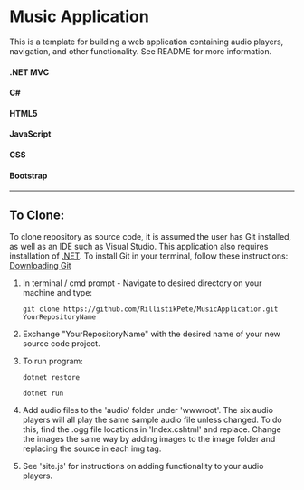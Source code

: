 # Music Application

This is a template for building a web application containing audio players, navigation, and other functionality. See README for more information.  

#### .NET MVC
#### C#
#### HTML5
#### JavaScript
#### CSS
#### Bootstrap

<hr>

## To Clone:

To clone repository as source code, it is assumed the user has Git installed, as well as an IDE such as Visual Studio. This application also requires installation of [.NET](https://www.microsoft.com/net/learn/get-started-with-dotnet-tutorial).  To install Git in your terminal, follow these instructions: [Downloading Git](https://git-scm.com/book/en/v2/Getting-Started-Installing-Git)

1. In terminal / cmd prompt - Navigate to desired directory on your machine and type:

    ```git clone https://github.com/RillistikPete/MusicApplication.git YourRepositoryName```

2. Exchange "YourRepositoryName" with the desired name of your new source code project.

3. To run program:

    ```dotnet restore```

    ```dotnet run```

4. Add audio files to the 'audio' folder under 'wwwroot'.  The six audio players will all play the same sample audio file unless changed.  To do this, find the .ogg file locations in 'Index.cshtml' and replace.  Change the images the same way by adding images to the image folder and replacing the source in each img tag.

5. See 'site.js' for instructions on adding functionality to your audio players.

